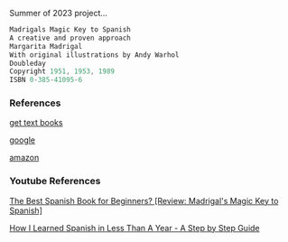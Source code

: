 Summer of 2023 project...


```rust
Madrigals Magic Key to Spanish
A creative and proven approach
Margarita Madrigal
With original illustrations by Andy Warhol
Doubleday
Copyright 1951, 1953, 1989
ISBN 0-385-41095-6
```

### References

[get text books](https://www.gettextbooks.com/isbn/9780385410953/)

[google](https://www.google.com/search?q=Madrigal%27s+Magic+Key+to+Spanish%3A+A+Creative+and+Proven+Approach&rlz=1C5CHFA_enUS1045US1045&oq=Madrigal%27s+Magic+Key+to+Spanish%3A+A+Creative+and+Proven+Approach&aqs=chrome..69i57j69i61.1708j0j7&sourceid=chrome&ie=UTF-8)

[amazon](https://www.amazon.com/gp/product/0385410956/)

### Youtube References

[The Best Spanish Book for Beginners? [Review: Madrigal's Magic Key to Spanish]](https://www.youtube.com/watch?v=RLZqjZDbe0g)

[How I Learned Spanish in Less Than A Year - A Step by Step Guide](https://www.youtube.com/watch?v=U9iPHZT2nu0)
